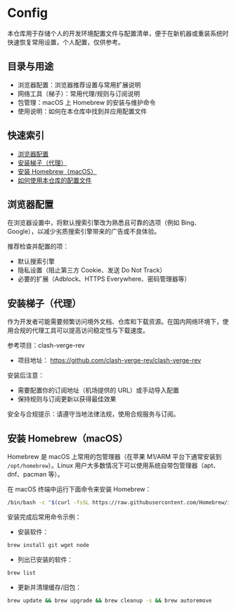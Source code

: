 # Config

本仓库用于存储个人的开发环境配置文件与配置清单，便于在新机器或重装系统时快速恢复常用设置，个人配置，仅供参考。

## 目录与用途

- 浏览器配置：浏览器推荐设置与常用扩展说明
- 网络工具（梯子）：常用代理/规则与订阅说明
- 包管理：macOS 上 Homebrew 的安装与维护命令
- 使用说明：如何在本仓库中找到并应用配置文件

## 快速索引

- [浏览器配置](#浏览器配置)
- [安装梯子（代理）](#安装梯子代理)
- [安装 Homebrew（macOS）](#安装-homebrewmacos)
- [如何使用本仓库的配置文件](#如何使用本仓库的配置文件)

## 浏览器配置

在浏览器设置中，将默认搜索引擎改为熟悉且可靠的选项（例如 Bing、Google），以减少劣质搜索引擎带来的广告或不良体验。

推荐检查并配置的项：

- 默认搜索引擎
- 隐私设置（阻止第三方 Cookie、发送 Do Not Track）
- 必要的扩展（Adblock、HTTPS Everywhere、密码管理器等）

## 安装梯子（代理）

作为开发者可能需要频繁访问境外文档、仓库和下载资源。在国内网络环境下，使用合规的代理工具可以提高访问稳定性与下载速度。

参考项目：clash-verge-rev

- 项目地址： https://github.com/clash-verge-rev/clash-verge-rev

安装后注意：

- 需要配置你的订阅地址（机场提供的 URL）或手动导入配置
- 保持规则与订阅更新以获得最佳效果

安全与合规提示：请遵守当地法律法规，使用合规服务与订阅。

## 安装 Homebrew（macOS）

Homebrew 是 macOS 上常用的包管理器（在苹果 M1/ARM 平台下通常安装到 `/opt/homebrew`）。Linux 用户大多数情况下可以使用系统自带包管理器（apt、dnf、pacman 等）。

在 macOS 终端中运行下面命令来安装 Homebrew：

```bash
/bin/bash -c "$(curl -fsSL https://raw.githubusercontent.com/Homebrew/install/HEAD/install.sh)"
```

安装完成后常用命令示例：

- 安装软件：

```bash
brew install git wget node
```

- 列出已安装的软件：

```bash
brew list
```

- 更新并清理缓存/旧包：

```bash
brew update && brew upgrade && brew cleanup -s && brew autoremove
```
